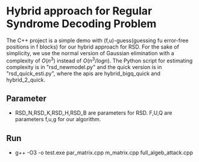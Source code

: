 # Hybrid approach for Regular Syndrome Decoding Problem

The C++ project is a simple demo with (f,u)-guess(guessing fu error-free positions in f blocks) for our hybrid approach for RSD.
For the sake of simplicity, we use the normal version of Gaussian elimination with a complexity of $O(n^3)$ instead of $O(n^3/logn)$.
The Python script for estimating complexity is in "rsd\_newmodel.py" and the quick version is in "rsd\_quick\_esti.py", where the apis are hybrid\_bigq\_quick and hybrid\_2\_quick.

## Parameter

* RSD\_N,RSD\_K,RSD\_H,RSD\_B are parameters for RSD. F,U,Q are parameters f,u,g for our algorithm.

## Run

* g++ -O3 -o test.exe par\_matrix.cpp m\_matrix.cpp full\_algeb\_attack.cpp
